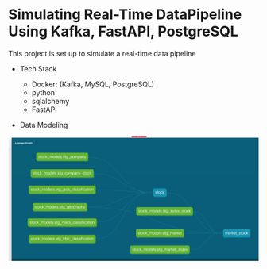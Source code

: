 # Simulating Real-Time DataPipeline Using Kafka, FastAPI, PostgreSQL

This project is set up to simulate a real-time data pipeline

- Tech Stack 
    - Docker: (Kafka, MySQL, PostgreSQL)
    - python
    - sqlalchemy 
    - FastAPI

- Data Modeling
<img src="https://github.com/Sophiat-O/DataPipeline/blob/main/dbt_img.png"/>

